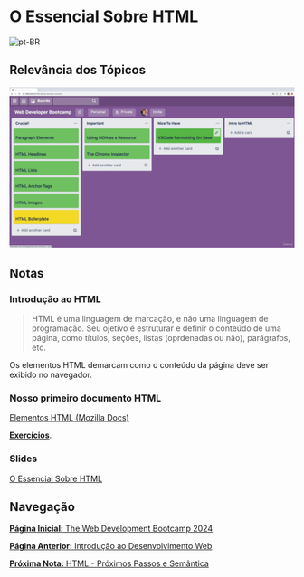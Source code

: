 # O Essencial Sobre HTML

![pt-BR](https://img.shields.io/badge/lang-pt--BR-green)

## Relevância dos Tópicos

![Relevância](/Personal_Notes/2_O_Essencial_Sobre_HTML/Relevância_dos_Tópicos.png)

## Notas

### Introdução ao HTML

> HTML é uma linguagem de marcação, e não uma linguagem de programação. Seu ojetivo é estruturar e definir o conteúdo de uma página, como títulos, seções, listas (oprdenadas ou não), parágrafos, etc.

Os elementos HTML demarcam como o conteúdo da página deve ser exibido no navegador.

### Nosso primeiro documento HTML

[Elementos HTML (Mozilla Docs)](https://developer.mozilla.org/pt-BR/docs/Web/HTML/Element)

[**Exercícios**](/Personal_Notes/2_O_Essencial_Sobre_HTML/Exercícios).

### Slides

[O Essencial Sobre HTML](/Personal_Notes/2_O_Essencial_Sobre_HTML/Slides.pdf)

## Navegação

[**Página Inicial:** The Web Development Bootcamp 2024](../README.md)

[**Página Anterior:** Introdução ao Desenvolvimento Web](/Personal_Notes/1_Introdução_ao_Desenvolvimento_Web/Anotações.md)

[**Próxima Nota:** HTML - Próximos Passos e Semântica](/Personal_Notes/3_Próximos_Passos_e_Semântica_HTML/Anotações.md)
